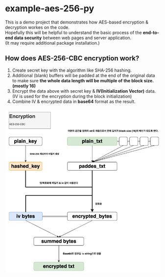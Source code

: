# example-aes-256-py

This is a demo project that demonstrates how AES-based encryption & decryption workes on the code.<br/>
Hopefully this will be helpful to understand the basic process of the <strong>end-to-end data security</strong> between web pages and server application.<br/>
(It may require additional package installation.)<br/>



## How does AES-256-CBC encryption work?
1. Create secret key with the algorithm like SHA-256 hashing.
2. Additional (blank) buffers will be padded at the end of the original data to make sure <strong>the whole data length will be multiple of the block size. (mostly 16)</strong>
3. Encrypt the data above with secret key & <strong>IV(Initialization Vector)</strong> data. (IV is used for the encryption during the block initialization)
4. Combine IV & encrypted data in <strong>base64</strong> format as the result.

<img src="./images/process.png" style="margin: 5px;"/>
<br/>